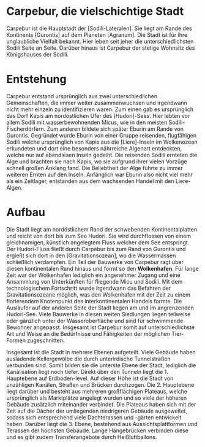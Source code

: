 
# Carpebur, die vielschichtige Stadt

Carpebur ist die Hauptstadt der [Sodili-Lateralen]. Sie liegt am Rande des Kontinents [Gurontis] auf dem Planeten [Agranum]. Die Stadt ist für ihre unglaubliche Vielfalt bekannt. Hier leben seit jeher die unterschiedlichsten Sodili Seite an Seite. Darüber hinaus ist Carpebur der stetige Wohnsitz des Königshauses der Sodili.

# Entstehung

Carpebur entstand ursprünglich aus zwei unterschiedlichen Gemeinschaften, die immer weiter zusammenwuchsen und irgendwann nicht mehr einzeln zu identifizieren waren. Zum einen gab es ursprünglich das Dorf Kapis am nordöstlichen Ufer des [Hudori]-Sees. Hier lebten vor allem Sodili mit wasserbewohnenden Micus, wie in den meisten Sodili-Fischerdörfern. Zum anderen bildete sich später Eburin am Rande von Gurontis. Gegründet wurde Eburin von einer Gruppe reisenden, flugfähigen Sodili welche ursprünglich von Kapis aus die [Liere]-Inseln im Wolkenozean erkundeten und dort eine besonders nährreiche Algenart entdeckten, welche nur auf ebendiesen Inseln gedeiht. Die reisenden Sodili ernteten die Alge und brachten sie nach Kapis, wo sie aufgrund ihrer vielen Vorzüge schnell großen Anklang fand. Die Beliebtheit der Alge führte zu immer weiteren Ernten auf den Inseln. Anfänglich war Eburin also nicht viel mehr als ein Zeltlager, entstanden aus dem wachsenden Handel mit den Liere-Algen.

# Aufbau

Die Stadt liegt am nordöstlichem Rand der schwebenden Kontinentalplatten und reicht von dort bis zum See Hudori. Sie wird durchflossen von einem gleichnamigen, künstlich angelegtem Fluss welcher dem See entspringt. Der Hudori-Fluss fließt durch Carpebur bis zum Rand von Gurontis und ergießt sich dort in den [Gravitationsozean], wo die Wassermassen schließlich verdampfen. Ein Teil der Bauwerke von Carpebur ragt über diesen kontinentalen Rand hinaus und formt so den **Wolkenhafen**. Für lange Zeit war der Wolkenhafen lediglich ein angenehmer Zugang und eine Ansammlung von Unterkünften für fliegende Micu und Sodili. Mit dem technologischem Fortschritt wurde irgendwann das Befahren der Gravitationsozeane möglich, was den Wolkenhafen mit der Zeit zu einem florierendem Knotenpunkt des interkontinentalen Handels formte.
Die Ausläufer auf der anderen Seite der Stadt liegen am und im angrenzenden Hudori-See. Viele Bauwerke in diesen weiten Siedlungen liegen teilweise oder gänzlich unter der Wasseroberfläche und sind für schwimmende Bewohner angepasst. Insgesamt ist Carpebur somit auf unterschiedlichste Art und Weise an die Bedürfnisse und Fähigkeiten der möglichen Tier-Formen zugeschnitten. 

Insgesamt ist die Stadt in mehrere Ebenen aufgeteilt. Viele Gebäude haben ausladende Kellergewölbe die durch unterirdische Tunnelstraßen verbunden sind. Somit bilden sie die unterste Ebene der Stadt, lediglich die Kanalisation liegt noch tiefer. Direkt über den Tunneln liegt die 1. Hauptebene auf Erdboden-level. Auf dieser Höhe ist die Stadt von unzähligen Kanälen, Straßen und Brücken durchzogen. Die 2. Hauptebene liegt darüber und besteht aus mehreren großflächigen Plateaus, welche ursprünglich als Marktplätze angelegt wurden und so viele der höheren Gebäude zusätzlich miteinander verbindet. Die Plateaus haben sich mit der Zeit auf die Dächer der umliegenden niedrigeren Gebäude ausgeweitet, sodass sich entsprechend viele Dachterassen und -gärten entwickelt haben. Darüber liegt die 3. Ebene, bestehend aus Aussichtsplattformen und Terassen der höchsten Gebäude. Lange Hängebrücken verbinden diese und es gibt zudem Transferangebote durch Heißluftballons. 